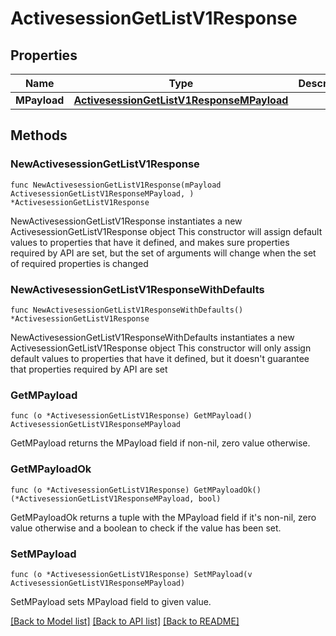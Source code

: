 # ActivesessionGetListV1Response

## Properties

Name | Type | Description | Notes
------------ | ------------- | ------------- | -------------
**MPayload** | [**ActivesessionGetListV1ResponseMPayload**](ActivesessionGetListV1ResponseMPayload.md) |  | 

## Methods

### NewActivesessionGetListV1Response

`func NewActivesessionGetListV1Response(mPayload ActivesessionGetListV1ResponseMPayload, ) *ActivesessionGetListV1Response`

NewActivesessionGetListV1Response instantiates a new ActivesessionGetListV1Response object
This constructor will assign default values to properties that have it defined,
and makes sure properties required by API are set, but the set of arguments
will change when the set of required properties is changed

### NewActivesessionGetListV1ResponseWithDefaults

`func NewActivesessionGetListV1ResponseWithDefaults() *ActivesessionGetListV1Response`

NewActivesessionGetListV1ResponseWithDefaults instantiates a new ActivesessionGetListV1Response object
This constructor will only assign default values to properties that have it defined,
but it doesn't guarantee that properties required by API are set

### GetMPayload

`func (o *ActivesessionGetListV1Response) GetMPayload() ActivesessionGetListV1ResponseMPayload`

GetMPayload returns the MPayload field if non-nil, zero value otherwise.

### GetMPayloadOk

`func (o *ActivesessionGetListV1Response) GetMPayloadOk() (*ActivesessionGetListV1ResponseMPayload, bool)`

GetMPayloadOk returns a tuple with the MPayload field if it's non-nil, zero value otherwise
and a boolean to check if the value has been set.

### SetMPayload

`func (o *ActivesessionGetListV1Response) SetMPayload(v ActivesessionGetListV1ResponseMPayload)`

SetMPayload sets MPayload field to given value.



[[Back to Model list]](../README.md#documentation-for-models) [[Back to API list]](../README.md#documentation-for-api-endpoints) [[Back to README]](../README.md)


